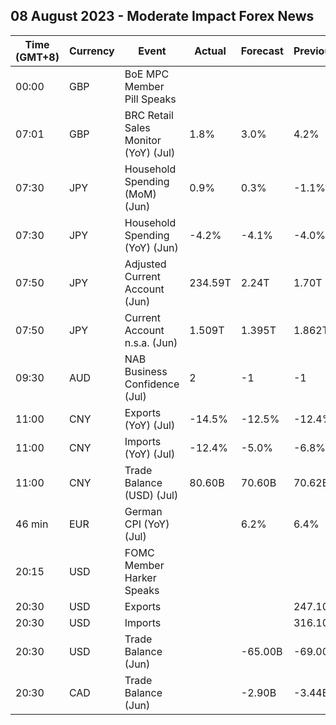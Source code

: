 ## 08 August 2023 - Moderate Impact Forex News

| Time (GMT+8) | Currency | Event | Actual | Forecast | Previous |
|------|----------|-------|--------|----------|----------|
| 00:00 | GBP | BoE MPC Member Pill Speaks |  |  |  |
| 07:01 | GBP | BRC Retail Sales Monitor (YoY) (Jul) | 1.8% | 3.0% | 4.2% |
| 07:30 | JPY | Household Spending (MoM) (Jun) | 0.9% | 0.3% | -1.1% |
| 07:30 | JPY | Household Spending (YoY) (Jun) | -4.2% | -4.1% | -4.0% |
| 07:50 | JPY | Adjusted Current Account (Jun) | 234.59T | 2.24T | 1.70T |
| 07:50 | JPY | Current Account n.s.a. (Jun) | 1.509T | 1.395T | 1.862T |
| 09:30 | AUD | NAB Business Confidence (Jul) | 2 | -1 | -1 |
| 11:00 | CNY | Exports (YoY) (Jul) | -14.5% | -12.5% | -12.4% |
| 11:00 | CNY | Imports (YoY) (Jul) | -12.4% | -5.0% | -6.8% |
| 11:00 | CNY | Trade Balance (USD) (Jul) | 80.60B | 70.60B | 70.62B |
| 46 min | EUR | German CPI (YoY) (Jul) |  | 6.2% | 6.4% |
| 20:15 | USD | FOMC Member Harker Speaks |  |  |  |
| 20:30 | USD | Exports |  |  | 247.10B |
| 20:30 | USD | Imports |  |  | 316.10B |
| 20:30 | USD | Trade Balance (Jun) |  | -65.00B | -69.00B |
| 20:30 | CAD | Trade Balance (Jun) |  | -2.90B | -3.44B |
